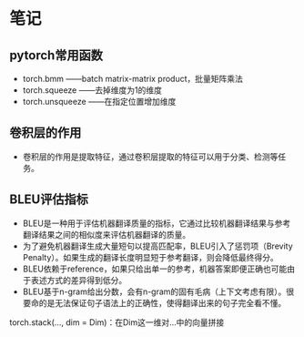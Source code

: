 # 笔记

## pytorch常用函数

- torch.bmm ——batch matrix-matrix product，批量矩阵乘法
- torch.squeeze ——去掉维度为1的维度
- torch.unsqueeze ——在指定位置增加维度

## 卷积层的作用

- 卷积层的作用是提取特征，通过卷积层提取的特征可以用于分类、检测等任务。

## BLEU评估指标

- BLEU是一种用于评估机器翻译质量的指标，它通过比较机器翻译结果与参考翻译结果之间的相似度来评估机器翻译的质量。
- 为了避免机器翻译生成大量短句以提高匹配率，BLEU引入了惩罚项（Brevity Penalty）。如果生成的翻译长度明显短于参考翻译，则会降低最终得分。
- BLEU依赖于reference，如果只给出单一的参考，机器答案即便正确也可能由于表述方式的差异得到低分。
- BLEU基于n-gram给出分数，会有n-gram的固有毛病（上下文考虑有限）。很要命的是无法保证句子语法上的正确性，使得翻译出来的句子完全看不懂。

torch.stack(..., dim = Dim)：在Dim这一维对...中的向量拼接